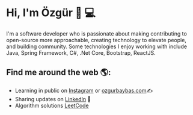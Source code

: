 # Hi, I'm Özgür 👋 :computer:

I'm a software developer who is passionate about making contributing to open-source more approachable, creating technology to elevate people, and building community. Some technologies I enjoy working with include Java, Spring Framework, C#, .Net Core, Bootstrap, ReactJS.

## Find me around the web 🌎:
- Learning in public on <a href="https://www.instagram.com/ozgurbaybas/">Instagram</a> or <a href="https://www.ozgurbaybas.com">ozgurbaybas.com</a>:writing_hand:
- Sharing updates on <a href="https://www.linkedin.com/in/ozgurbaybas/">LinkedIn</a> 💼
- Algorithm solutions <a href="https://leetcode.com/ozgurbaybas/">LeetCode</a>
